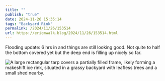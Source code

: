 ```yaml
---
title: ""
publish: "true"
date: 2024-11-26 15:35:14
tags: "Backyard Rink"
permalink: /2024/11/26/153514
url: https://ericmwalk.blog/2024/11/26/153514.html
---
```


Flooding update: 6 hrs in and things are still looking good. Not quite to half the bottom covered yet but the deep end is filling up nicely so far.

![A large rectangular tarp covers a partially filled frame, likely forming a makeshift ice rink, situated in a grassy backyard with leafless trees and a small shed nearby.](https://ericmwalk.blog/uploads/2024/e201c6b7df.jpeg)
